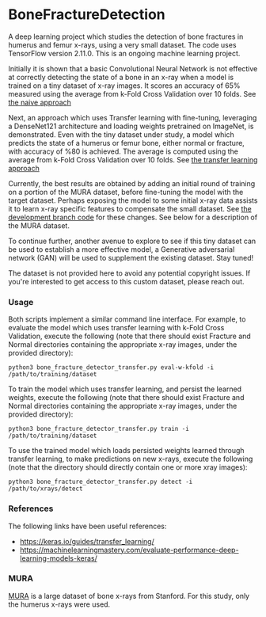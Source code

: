 # BoneFractureDetection
A deep learning project which studies the detection of bone fractures in humerus and femur x-rays, using a very small dataset. The code uses TensorFlow version 2.11.0. This is an ongoing machine learning project.

Initially it is shown that a basic Convolutional Neural Network is not effective at correctly detecting the state of a bone in an x-ray when a model is trained on a tiny dataset of x-ray images. It scores an accuracy of 65% measured using the average from k-Fold Cross Validation over 10 folds. See [the naive approach](bone_fracture_detector_basic.py)

Next, an approach which uses Transfer learning with fine-tuning, leveraging a DenseNet121 architecture and loading weights pretrained on ImageNet, is demonstrated. Even with the tiny dataset under study, a model which predicts the state of a humerus or femur bone, either normal or fracture, with accuracy of %80 is achieved. The average is computed using the average from k-Fold Cross Validation over 10 folds. See [the transfer learning approach](bone_fracture_detector_transfer.py)

Currently, the best results are obtained by adding an initial round of training on a portion of the MURA dataset, before fine-tuning the model with the target dataset. Perhaps exposing the model to some initial x-ray data assists it to learn x-ray specific features to compensate the small dataset. See [the development branch code](https://github.com/geoffreydstewart/BoneFractureDetection/blob/secondRoundFinetune/bone_fracture_detector_trnsfr_dev.py) for these changes. See below for a description of the MURA dataset.

To continue further, another avenue to explore to see if this tiny dataset can be used to establish a more effective model, a Generative adversarial network (GAN) will be used to supplement the existing dataset. Stay tuned!

The dataset is not provided here to avoid any potential copyright issues. If you're interested to get access to this custom dataset, please reach out.

### Usage
Both scripts implement a similar command line interface. For example, to evaluate the model which uses transfer learning with k-Fold Cross Validation, execute the following (note that there should exist Fracture and Normal directories containing the appropriate x-ray images, under the provided directory):
```
python3 bone_fracture_detector_transfer.py eval-w-kfold -i /path/to/training/dataset
```

To train the model which uses transfer learning, and persist the learned weights, execute the following (note that there should exist Fracture and Normal directories containing the appropriate x-ray images, under the provided directory):
```
python3 bone_fracture_detector_transfer.py train -i /path/to/training/dataset
```

To use the trained model which loads persisted weights learned through transfer learning, to make predictions on new x-rays, execute the following (note that the directory should directly contain one or more xray images):
```
python3 bone_fracture_detector_transfer.py detect -i /path/to/xrays/detect
```

### References
The following links have been useful references:
* https://keras.io/guides/transfer_learning/
* https://machinelearningmastery.com/evaluate-performance-deep-learning-models-keras/

### MURA
[MURA](https://stanfordmlgroup.github.io/competitions/mura) is a large dataset of bone x-rays from Stanford. For this study, only the humerus x-rays were used.

